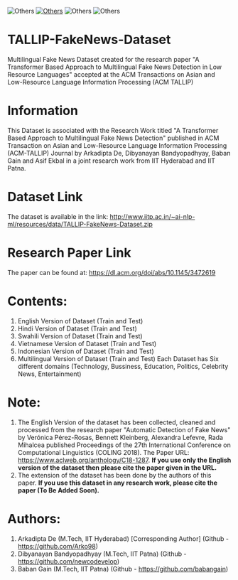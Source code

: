 ![Others](https://img.shields.io/badge/Dataset-orange)
[![Others](https://img.shields.io/badge/ACM-TALLIP-blue)](https://dl.acm.org/journal/tallip)
![Others](https://img.shields.io/badge/NLP-green)
![Others](https://img.shields.io/badge/FakeNews-Detection-red)

# TALLIP-FakeNews-Dataset
Multilingual Fake News Dataset created for the research paper "A Transformer Based Approach to Multilingual Fake News Detection in Low Resource Languages" accepted at the ACM Transactions on Asian and Low-Resource Language Information Processing (ACM TALLIP)


# Information
This Dataset is associated with the Research Work titled "A Transformer Based Approach to Multilingual Fake News Detection" published in 
ACM Transaction on Asian and Low-Resource Language Information Processing (ACM-TALLIP) Journal by Arkadipta De, Dibyanayan Bandyopadhyay,
Baban Gain and Asif Ekbal in a joint research work from IIT Hyderabad and IIT Patna. 

# Dataset Link
The dataset is available in the link: http://www.iitp.ac.in/~ai-nlp-ml/resources/data/TALLIP-FakeNews-Dataset.zip

# Research Paper Link
The paper can be found at: https://dl.acm.org/doi/abs/10.1145/3472619

# Contents:
1) English Version of Dataset (Train and Test)
2) Hindi Version of Dataset (Train and Test)
3) Swahili Version of Dataset (Train and Test)
4) Vietnamese Version of Dataset (Train and Test)
5) Indonesian Version of Dataset (Train and Test)
6) Multilingual Version of Dataset (Train and Test)
Each Dataset has Six different domains (Technology, Bussiness, Education, Politics, Celebrity News, Entertainment)

# Note:
1. The English Version of the dataset has been collected, cleaned and processed from the research paper "Automatic Detection of Fake News"
   by Verónica Pérez-Rosas, Bennett Kleinberg, Alexandra Lefevre, Rada Mihalcea published Proceedings of the 27th International Conference 
   on Computational Linguistics (COLING 2018). The Paper URL: https://www.aclweb.org/anthology/C18-1287. **If you use only the English version
   of the dataset then please cite the paper given in the URL.**
2. The extension of the dataset has been done by the authors of this paper. **If you use this dataset in any research work, please cite the 
   paper (To Be Added Soon).**
   
# Authors:
1. Arkadipta De (M.Tech, IIT Hyderabad) [Corresponding Author] (Github - https://github.com/Arko98)
2. Dibyanayan Bandyopadhyay (M.Tech, IIT Patna) (Github - https://github.com/newcodevelop)
3. Baban Gain (M.Tech, IIT Patna) (Github - https://github.com/babangain)
